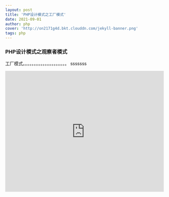 ```yaml
---
layout: post
title: 'PHP设计模式之工厂模式'
date: 2021-09-01
author: php
cover: 'http://on2171g4d.bkt.clouddn.com/jekyll-banner.png'
tags: php
---
```




### PHP设计模式之观察者模式
工厂模式。。。。。。。。。。。。。。。。。。。。
sssssss
<iframe type="text/html" width="100%" height="385" src="http://www.youtube.com/embed/gfmjMWjn-Xg" frameborder="0"></iframe>